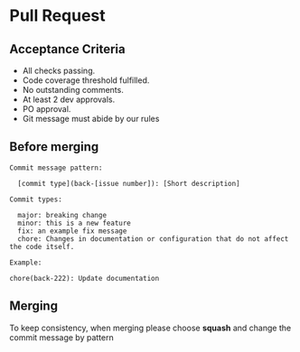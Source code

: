 # Pull Request

## Acceptance Criteria

- All checks passing.
- Code coverage threshold fulfilled.
- No outstanding comments.
- At least 2 dev approvals.
- PO approval.
- Git message must abide by our rules

## Before merging

```
Commit message pattern:

  [commit type](back-[issue number]): [Short description]
```

```
Commit types:

  major: breaking change
  minor: this is a new feature
  fix: an example fix message
  chore: Changes in documentation or configuration that do not affect the code itself.
```

```
Example:

chore(back-222): Update documentation
```

## Merging

To keep consistency, when merging please choose **squash** and change the commit message by pattern
